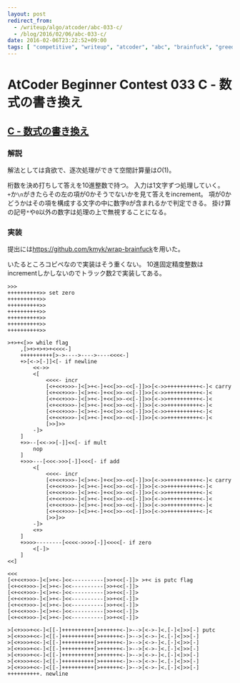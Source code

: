 ```yaml
---
layout: post
redirect_from:
  - /writeup/algo/atcoder/abc-033-c/
  - /blog/2016/02/06/abc-033-c/
date: 2016-02-06T23:22:52+09:00
tags: [ "competitive", "writeup", "atcoder", "abc", "brainfuck", "greedy" ]
---
```


# AtCoder Beginner Contest 033 C - 数式の書き換え

## [C - 数式の書き換え](https://beta.atcoder.jp/contests/abc033/tasks/abc033_c)

### 解説

解法としては貪欲で、逐次処理ができて空間計算量は$O(1)$。

桁数を決め打ちして答えを10進整数で持つ。
入力は1文字ずつ処理していく。
`+`か`\n`がきたらその左の項が$0$かそうでないかを見て答えをincrement。
項が$0$かどうかはその項を構成する文字の中に数字`0`が含まれるかで判定できる。
掛け算の記号`*`や`0`以外の数字は処理の上で無視することになる。

### 実装

提出には<https://github.com/kmyk/wrap-brainfuck>を用いた。

いたるところコピペなので実装はそう重くない。
10進固定精度整数はincrementしかしないのでトラック数2で実装してある。

``` brainfuck
>>>
++++++++++>> set zero
++++++++++>>
++++++++++>>
++++++++++>>
++++++++++>>
++++++++++>>
++++++++++>>

>+>+<[>> while flag
    ,[>+>+>+>+<<<<-]
    ++++++++++[>->---->---->----<<<<-]
    +>[<->[-]]<[- if newline
        <<->>
        <[
            <<<<- incr
            [<+<<+>>>-]<[>+<-]+<<[>>-<<[-]]>>[<->>++++++++++<-]< carry
            [<+<<+>>>-]<[>+<-]+<<[>>-<<[-]]>>[<->>++++++++++<-]<
            [<+<<+>>>-]<[>+<-]+<<[>>-<<[-]]>>[<->>++++++++++<-]<
            [<+<<+>>>-]<[>+<-]+<<[>>-<<[-]]>>[<->>++++++++++<-]<
            [<+<<+>>>-]<[>+<-]+<<[>>-<<[-]]>>[<->>++++++++++<-]<
            [<+<<+>>>-]<[>+<-]+<<[>>-<<[-]]>>[<->>++++++++++<-]<
            [>>]>>
        -]>
    ]
    +>>--[<<->>[-]]<<[- if mult
        nop
    ]
    +>>>---[<<<->>>[-]]<<<[- if add
        <[
            <<<<- incr
            [<+<<+>>>-]<[>+<-]+<<[>>-<<[-]]>>[<->>++++++++++<-]< carry
            [<+<<+>>>-]<[>+<-]+<<[>>-<<[-]]>>[<->>++++++++++<-]<
            [<+<<+>>>-]<[>+<-]+<<[>>-<<[-]]>>[<->>++++++++++<-]<
            [<+<<+>>>-]<[>+<-]+<<[>>-<<[-]]>>[<->>++++++++++<-]<
            [<+<<+>>>-]<[>+<-]+<<[>>-<<[-]]>>[<->>++++++++++<-]<
            [<+<<+>>>-]<[>+<-]+<<[>>-<<[-]]>>[<->>++++++++++<-]<
            [>>]>>
        -]>
        <+>
    ]
    +>>>>--------[<<<<->>>>[-]]<<<<[- if zero
        <[-]>
    ]
<<]

<<<
[<+<<+>>>-]<[>+<-]<<----------[>>+<<[-]]> >+< is putc flag
[<+<<+>>>-]<[>+<-]<<----------[>>+<<[-]]>
[<+<<+>>>-]<[>+<-]<<----------[>>+<<[-]]>
[<+<<+>>>-]<[>+<-]<<----------[>>+<<[-]]>
[<+<<+>>>-]<[>+<-]<<----------[>>+<<[-]]>
[<+<<+>>>-]<[>+<-]<<----------[>>+<<[-]]>
[<+<<+>>>-]<[>+<-]<<----------[>>+<<[-]]>

>[<+>>>+<<-]<[[-]++++++++++[>++++++<-]>-->[<->-]<.[-]<]>>[-] putc
>[<+>>>+<<-]<[[-]++++++++++[>++++++<-]>-->[<->-]<.[-]<]>>[-]
>[<+>>>+<<-]<[[-]++++++++++[>++++++<-]>-->[<->-]<.[-]<]>>[-]
>[<+>>>+<<-]<[[-]++++++++++[>++++++<-]>-->[<->-]<.[-]<]>>[-]
>[<+>>>+<<-]<[[-]++++++++++[>++++++<-]>-->[<->-]<.[-]<]>>[-]
>[<+>>>+<<-]<[[-]++++++++++[>++++++<-]>-->[<->-]<.[-]<]>>[-]
>[<+>>>+<<-]<[[-]++++++++++[>++++++<-]>-->[<->-]<.[-]<]>>[-]
++++++++++. newline
```
